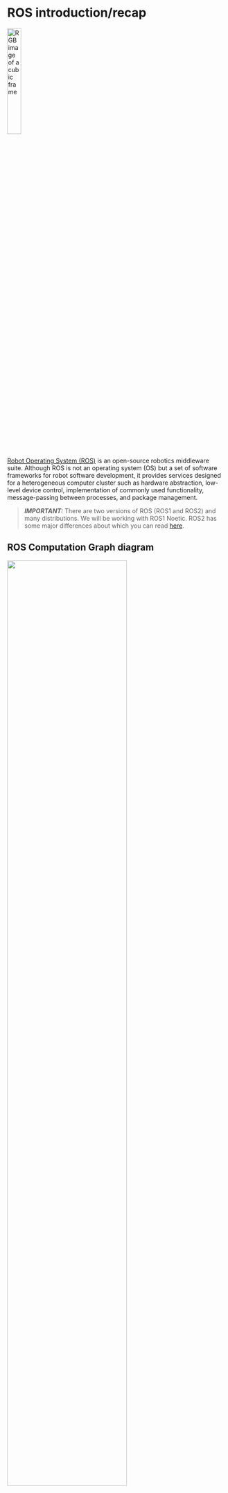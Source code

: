 # ROS introduction/recap

<img src="https://upload.wikimedia.org/wikipedia/commons/thumb/b/bb/Ros_logo.svg/300px-Ros_logo.svg.png" alt="RGB image of a cubic frame" title="RGB image of a cubic frame" width=25%>

[Robot Operating System (ROS)](https://en.wikipedia.org/wiki/Robot_Operating_System) is an open-source robotics middleware suite. Although ROS is not an operating system (OS) but a set of software frameworks for robot software development, it provides services designed for a heterogeneous computer cluster such as hardware abstraction, low-level device control, implementation of commonly used functionality, message-passing between processes, and package management.

> **_IMPORTANT:_**  There are two versions of ROS (ROS1 and ROS2) and many distributions. We will be working with ROS1 Noetic. ROS2 has some major differences about which you can read [here](https://roboticsbackend.com/ros1-vs-ros2-practical-overview/).

## ROS Computation Graph diagram
<img src="https://miro.medium.com/max/677/0*WpJ6RTkF1IGna0m2.png" alt="" title="" width=74%>

[source](https://trojrobert.github.io/hands-on-introdution-to-robot-operating-system%28ros%29/)

- **Nodes**: Nodes are processes that perform computation.

- **Master**: The ROS Master provides name registration and lookup to the rest of the Computation Graph. Without the Master, nodes would not be able to find each other, exchange messages, or invoke services.

- **Parameter Server**: The Parameter Server allows data to be stored by key in a central location.

- **Messages**: Nodes communicate with each other by passing messages. A message is simply a data structure, comprising typed fields.

- **Topics**: Messages are routed via a transport system with publish / subscribe semantics. A node sends out a message by publishing it to a given topic. The topic is a name that is used to identify the content of the message. A node that is interested in a certain kind of data will subscribe to the appropriate topic.

- **Services**: The publish / subscribe model is a very flexible communication paradigm, but its many-to-many, one-way transport is not appropriate for request / reply interactions, which are often required in a distributed system. Request / reply is done via services, which are defined by a pair of message structures: one for the request and one for the reply.

- **Bags**: Bags are a format (.bag) for saving and playing back ROS message data.

> **HINT:**  You can read more about ROS concepts [here](http://wiki.ros.org/ROS/Concepts).

> **HINT:**  Installation instructions for ROS1 can be found [here](http://wiki.ros.org/ROS/Tutorials/InstallingandConfiguringROSEnvironment). You can also use official ROS [docker images](https://hub.docker.com/_/ros).

## Catkin workspace and packages:
While working with ROS, you will be working inside a catkin workspace. Catkin workspace is a folder where you modify, build, and install catkin packages. Workspace lets you build multiple catkin packages together all at once. ROS nodes are written inside the catkin packages.

Before creating a catkin workspace make sure to source the ROS environment setup file to have access to ROS commands:
```bash
source /opt/ros/[YOUR_ROS_DISTRO]/setup.bash
```

To create a catkin workspace you have to create a directory with `src` folder and run `catkin_make`:
```bash
mkdir -p catkin_ws/src
cd catkin_ws
catkin_make
```

To build the ROS nodes (catkin packages) you have to run the same command in the same directory as above:
```bash
catkin_make
```

After building you have to source the environment variables. **Remember that you have to do that in every terminal in which you want to use the built code. Note that you should do that after every building operation to use newly built code.**
```bash
source devel/setup.bash
```

## Running nodes:

Before the execution of any node, you have to start a ROS system:
```bash
roscore
```

Running a single node:
```bash
rosrun [PACKAGE] [NODE_NAME]
```

Running a .launch file (with the use of .launch file you can, e.g. run multiple nodes with one command):
```bash
roslaunch [PACKAGE] [FILENAME].launch
```

## Working with topics:
Display the list of available topics:
```bash
rostopic list
```

Display the information about a specific topic: 
```bash
rostopic info [TOPIC]
```

Read messages published to the topic: 
```bash
rostopic echo [TOPIC]
```

Publish message to the topic: 
```bash
rostopic pub [TOPIC] [MSG_TYPE] [ARGS]
```

## Rosbags


> **HINT:**  More informations about ROS and more ROS tutorials can be found [here](http://wiki.ros.org/ROS/Tutorials).

# Point Clouds

<!-- > **_IMPORTANT:_**  Before proceeding to the rest of this instrucion, start downloading this file: https://chmura.put.poznan.pl/s/SnJSLZYvvxX6gaI -->

A [point cloud][1] is a discrete set of data points in space. The points may represent a 3D shape, object or scene. Each point position has its set of Cartesian coordinates (X, Y, Z). Point clouds are generally produced by 3D scanners, LIDARs or by photogrammetry software, which measure many points on the external surfaces of objects around them.

## Example data

![](https://upload.wikimedia.org/wikipedia/commons/thumb/4/4c/Point_cloud_torus.gif/220px-Point_cloud_torus.gif)
[source][1]
<img src="https://velodynelidar.com/wp-content/uploads/2020/07/A-Guide-to-Lidar-Wavelengths-Velodyne-Lidar-AlphaPrime-1.jpg" alt="RGB image of a cubic frame" title="RGB image of a cubic frame" width=57%>
[source][2]

<!-- ## Most common save formats
- .ply
- **[.pcd PCD (Point Cloud Data)](https://pointclouds.org/documentation/tutorials/pcd_file_format.html)** - PCD is the primary data format in PCL. It was created because existing formats did not support some of the features provided by the PCL library.
- others: .las, .obj, .stl, .off -->

## ROS point cloud message
ROS message for handling point clouds is PointCloud2 message from sensor_msgs subpackage:
```
# This message holds a collection of N-dimensional points, which may
# contain additional information such as normals, intensity, etc. The
# point data is stored as a binary blob, its layout described by the
# contents of the "fields" array.

# The point cloud data may be organized 2d (image-like) or 1d
# (unordered). Point clouds organized as 2d images may be produced by
# camera depth sensors such as stereo or time-of-flight.

# Time of sensor data acquisition, and the coordinate frame ID (for 3d
# points).
Header header

# 2D structure of the point cloud. If the cloud is unordered, height is
# 1 and width is the length of the point cloud.
uint32 height
uint32 width

# Describes the channels and their layout in the binary data blob.
PointField[] fields

bool    is_bigendian # Is this data bigendian?
uint32  point_step   # Length of a point in bytes
uint32  row_step     # Length of a row in bytes
uint8[] data         # Actual point data, size is (row_step*height)

bool is_dense        # True if there are no invalid points
```

# Point Cloud Library (PCL)
<img src="https://upload.wikimedia.org/wikipedia/commons/4/4a/Pcl_%28PointClouds_library%29_logo_with_text.png" alt="RGB image of a cubic frame" title="RGB image of a cubic frame" width=14%>

The [Point Cloud Library (PCL)](https://pointclouds.org/) is a standalone, open-source library for 2D/3D image and point cloud processing. The library contains algorithms for filtering, feature estimation, surface reconstruction, 3D registration, model fitting, object recognition, and segmentation. We will use PCL C++ API.

> **HINT:**  PCL documentation can be found [here](https://pointclouds.org/documentation/).

> **HINT:**  PCL tutorials can be found [here](https://pcl.readthedocs.io/projects/tutorials/en/master/). Using PCL in ROS is described [here](https://github.com/methylDragon/pcl-ros-tutorial/blob/master/PCL%20Reference%20with%20ROS.md).

## PCL installation:
Install PCL for ROS:
```bash
sudo apt install ros-[YOUR_ROS_DISTRO]-pcl-ros
```

Install useful PCL command line tools:
```bash
sudo apt install pcl-tools
```

## ROS package setup for PCL:
For the most general setup: 

Add these lines in `CMakeLists.txt`:

```cmake
find_package(PCL REQUIRED)
include_directories(${PCL_INCLUDE_DIRS})
link_directories(${PCL_LIBRARY_DIRS})
add_definitions(${PCL_DEFINITIONS})
target_link_libraries(YOUR_NODE_NAME ${catkin_LIBRARIES} ${PCL_LIBRARIES})
```

Add the following lines to `package.xml`:
```xml
<build_depend>pcl_conversions</build_depend>
<build_depend>pcl_ros</build_depend>
<exec_depend>pcl_conversions</exec_depend>
<exec_depend>pcl_ros</exec_depend>
```

## `pcl::PointCloud<PointT>` type
[pcl::PointCloud\<PointT>](https://pointclouds.org/documentation/singletonpcl_1_1_point_cloud.html) is the core point cloud class in the PCL library. This class has a similar structure to the PointCloud2 message type, including a header. It can be templated on any of the Point types listed in [point_types.hpp](https://pointclouds.org/documentation/point__types_8hpp_source.html), e.g.:
- **PointXYZ** - float x, y, z coordinates
- **PointXYZI** - float x, y, z coordinates and intensity
- **PointXYZRGB** - float x, y, z coordinates and rgb color

Converting between the ROS's sensor_msgs/PointCloud2 class and the point cloud template pcl::PointCloud\<PointT> class can be done with [`pcl::fromROSMsg`](http://docs.ros.org/en/indigo/api/pcl_conversions/html/namespacepcl.html#af662c7d46db4cf6f7cfdc2aaf4439760) and [`pcl::toROSMsg`](http://docs.ros.org/en/indigo/api/pcl_conversions/html/namespacepcl.html#af2c39730f92ade1603c55d45265e386d) from `pcl_conversions` package.

## (PCD) Point Cloud Data
[PCD (Point Cloud Data)](https://pointclouds.org/documentation/tutorials/pcd_file_format.html) is the primary data format in PCL. It was created because existing formats did not support some of the features provided by the PCL library. Point cloud can be saved in .pcd format with `pcl::io::savePCDFile` function. Point clouds saved in `.pcd` format can be displayed with the use of `pcl_viewer` command line tool from `pcl_tools` package. You can test it by downloading the example `.pcd` file and running the `pcl_viewer`:
```bash
wget https://raw.githubusercontent.com/PointCloudLibrary/pcl/master/test/bunny.pcd
pcl_viewer bunny.pcd
```

Point cloud in `.pcd` format can be loaded in code with `pcl::io::loadPCDFile` function.

## Usage interface
Most of the PCL's functionalities (e.g., filters, segmentations) follow similar usage interface:
 - use `.setInputCloud()` to set the input cloud
 - set functionality-specific parameters with `.set...()`
 - depending on the functionality call `.compute()`, `.align()`, `.filter()`, etc. to get the output.

### PassThrough filter example:
(Passthrough filter filters values in or outside a specified range in one dimension)

```cpp
pcl::PassThrough<PointT> filter;
filter.setInputCloud(input_cloud);
filter.setFilterFieldName("x");
filter.setFilterLimits(0.0, 5.0);
filter.filter(output_cloud);
```

# Exercises
To make things easier the docker image with PCL was created. 

## Data download
Download the files from following links:
TODO

## Docker container setup
> **HINT:**  Docker installation instructions for Ubuntu can be found [here](https://linuxhint.com/install_configure_docker_ubuntu/).

1. Download the docker image from [here](https://drive.google.com/file/d/1alOw8N7yaGJsvyDE4tjfqaJsZJZHieUz/view?usp=sharing) or pull it from docker hub:


```bash
docker pull dmnsjk/ros_noetic_pcl
```

If the image was downloaded, load it:

```bash
docker load < ros_noetic_pcl.tar
```

2. Add access to desktop environment for docker container
```bash
xhost +local:'docker inspect --format='.Config.Hostname' MP_PCL'
```

3. Run new docker container
```bash
docker run -it \
    --net=host \
    --env=DISPLAY=$DISPLAY \
    --env=NVIDIA_VISIBLE_DEVICES=all \
    --env=NVIDIA_DRIVER_CAPABILITIES=all \
    --volume=/tmp/.X11-unix:/tmp/.X11-unix:ro \
    --volume=/home/user/mp/docker_share:/home/share:rw \
    --env="QT_X11_NO_MITSHM=1" \
    --env="XAUTHORITY=$XAUTH" \
    --volume="$XAUTH:$XAUTH" \
    --privileged \
    --workdir=/home \
    --name=MP_PCL \
    dmnsjk:ros_noetic_pcl \
    bash
```

4. To attach to a container in different terminal you can run:
```bash
docker exec -it MP_PCL bash
```

## ROS package setup
1. Create a catkin workspace.
```bash
mkdir -p catkin_ws/src
cd catkin_ws
catkin_make
``` 

2. Clone the prepared ROS package to the workspace
```bash
cd src
git clone https://github.com/dmn-sjk/mp_pcl.git
```

3. Build the package and source the environment
```bash
cd ..
catkin_make
source devel/setup.bash
```

## Task 1 - Create a range image from point cloud with the use of PCL and OpenCV

> **NOTE:**  Keep in mind that both PCL and OpenCV had to be installed and configured for the project.

The task is to fill the pixels of an image with the range values from LiDAR point cloud to create a range image. The sensor data is from [ouster OS1-128](https://data.ouster.io/downloads/datasheets/datasheet-rev7-v3p0-os1.pdf) LiDAR. The dimensions of the image (1024x128) refer to the parameters of used LiDAR sensor (horizontal resolution: 1024, vertical resolution: 128).

1. Open `src/ex1.cpp` file from cloned package directory.
2. Calculate the horizontal and vertical angle of the laser beam for each point. Points outside of the vertical field of view of the sensor ($\pm$ 22.5 $^\circ$) should be discarded.
3. Calculate the pixel location on the image for each point.
4. Calculate the range value for each point. If the value of range is higher than 50 m, set it to 50 m.
5. Normalize pixel values from 0-50 to 0-255.
3. To check the results run the roslaunch and play back the LiDAR data recorded in `ouster.bag`. The range image is published and should be visible in rviz.

```bash
roslaunch mp_pcl ex1.launch
``` 
```bash
rosbag play --loop ouster.bag
``` 
> **NOTE:**  `--loop` flag makes the rosbag play in a loop.

Expected result:
<img src="_images/mp_pcl1.png" alt="" title="" width=100%>

## Task 2 - Detecting the cones in the point cloud with the use of PCL

<img src="https://fs-driverless.github.io/Formula-Student-Driverless-Simulator/v2.2.0/images/banner.png" alt="RGB image of a cubic frame" title="RGB image of a cubic frame" width=70%>

The LiDAR data was simulated and recorded from the [Formula Student Driverless Simulator](https://fs-driverless.github.io/Formula-Student-Driverless-Simulator/v2.2.0/). Your task is to detect the cones in the cloud and estimate their center points.

1. Open `src/ex2.cpp` file from the cloned package.
2. Complete `filter` function to downsample the point cloud with voxel filter. Use [`pcl::VoxelGrid`](https://pointclouds.org/documentation/classpcl_1_1_voxel_grid.html) class. The leaf size can be set with `.setLeafSize` method. Observe how different leaf size values affect the output cloud.
3. Complete `remove_ground` function to remove ground from the point cloud. You could just limit the value of points in `Z` axis, but to get familiar with PCL, fit the plane to the point cloud using RANSAC algorithm ([pcl::RandomSampleConsensus](https://pointclouds.org/documentation/classpcl_1_1_random_sample_consensus.html#a9c7016b157d2f4b96f78672f30e6b4cd)) and extract "inlier points" from the original cloud with [pcl::ExtractIndices](https://pointclouds.org/documentation/classpcl_1_1_extract_indices_3_01pcl_1_1_p_c_l_point_cloud2_01_4.html) to remove the points on the ground.
4. Complete `get_cluster_indices` function. Use euclidan clustering ([pcl::EuclideanClusterExtraction](https://pointclouds.org/documentation/classpcl_1_1_euclidean_cluster_extraction.html)) to get cones clusters. Make the function return the vector of cluster indices.
5. Complete `get_cones_centers_cloud` by calculating the average position of points in each cone cluster. You can calculate the average of each dimension manually or use [pcl::CentroidPoint](http://pointclouds.org/documentation/classpcl_1_1_centroid_point.html). Pushback the calculated average point to the `output_cones_cloud`. Keep in mind that `output_cluster_indices` is a vector of `pcl::PointIndices`. Single `pcl::PointIndices` has point indices from a single cluster (`pcl::PointIndices.indices` - another vector). 
6. To check the results run the roslaunch and playback the data from `fsds_lidar.bag`:

```bash
roslaunch mp_pcl ex2.launch
``` 

```bash
rosbag play --loop fsds_lidar.bag
```

The final result should look like this (white points - unprocessed cloud, blue points - downsampled cloud without ground points, red points - centers of cones):

<img src="_images/mp_pcl2.png" alt="" title="" width=50%>


[1]: <https://en.wikipedia.org/wiki/Point_cloud> "Point cloud on wikipedia"
[2]: <https://velodynelidar.com/wp-content/uploads/2020/07/A-Guide-to-Lidar-Wavelengths-Velodyne-Lidar-AlphaPrime-1.jpg> "Point cloud image from velodyne"